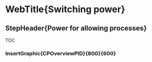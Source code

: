 # WebTitle{Switching power}

## StepHeader{Power for allowing processes}

TOC

### InsertGraphic{CPOverviewPID}{800}{600}
